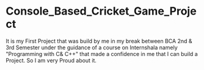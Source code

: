 # Console_Based_Cricket_Game_Project
It is my First Project that was build by me in my break between BCA 2nd &amp; 3rd Semester under the guidance of a course on Internshala namely "Programming with C&amp; C++"  that made a confidence in me that I can build a Project. So I am very Proud about it.

